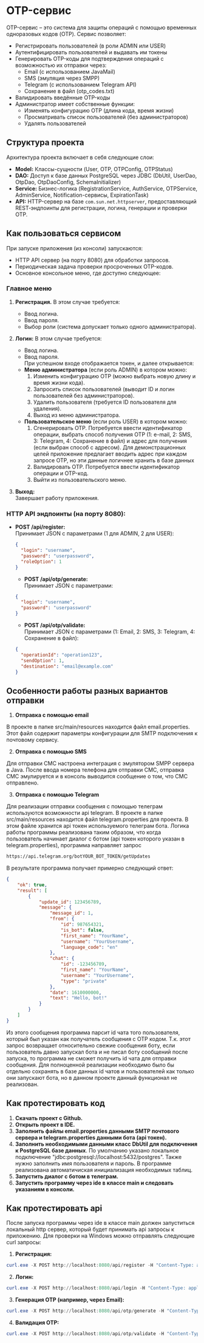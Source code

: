 # OTP-сервис

OTP-сервис – это система для защиты операций с помощью временных одноразовых кодов (OTP). Сервис позволяет:
- Регистрировать пользователей (в роли ADMIN или USER)
- Аутентифицировать пользователей и выдавать им токены
- Генерировать OTP-коды для подтверждения операций с возможностью их отправки через:
  - Email (с использованием JavaMail)
  - SMS (эмуляция через SMPP)
  - Telegram (с использованием Telegram API)
  - Сохранение в файл (otp_codes.txt)
- Валидировать введённые OTP-коды
- Администратор имеет собственные функции:
  - Изменять конфигурацию OTP (длина кода, время жизни)
  - Просматривать список пользователей (без администраторов)
  - Удалять пользователей

## Структура проекта

Архитектура проекта включает в себя следующие слои:
- **Model:** Классы-сущности (User, OTP, OTPConfig, OTPStatus)
- **DAO:** Доступ к базе данных PostgreSQL через JDBC (DbUtil, UserDao, OtpDao, OtpDaoConfig, SchemaInitializer)
- **Service:** Бизнес-логика (RegistrationService, AuthService, OTPService, AdminService, Notification-сервисы, ExpirationTask)
- **API:** HTTP-сервер на базе `com.sun.net.httpserver`, предоставляющий REST‑эндпоинты для регистрации, логина, генерации и проверки OTP.

## Как пользоваться сервисом

При запуске приложения (из консоли) запускаются:
- HTTP API сервер (на порту 8080) для обработки запросов.
- Периодическая задача проверки просроченных OTP-кодов.
- Основное консольное меню, где доступно следующее:

### Главное меню
1. **Регистрация.** В этом случае требуется: 
   - Ввод логина.
   - Ввод пароля.
   - Выбор роли (система допускает только одного администратора).

2. **Логин:** В этом случае требуется: 
   - Ввод логина.
   - Ввод пароля.  
   При успешном входе отображается токен, и далее открывается:
   - **Меню администратора** (если роль ADMIN) в котором можно:
     1. Изменить конфигурацию OTP (можно выбрать новую длину и время жизни кода).
     2. Запросить список пользователей (выводит ID и логин пользователей без администраторов).
     3. Удалить пользователя (требуется ID пользователя для удаления).
     4. Выход из меню администратора.
   - **Пользовательское меню** (если роль USER) в котором можно:
     1. Сгенерировать OTP. Потребуется ввести идентификатор операции, выбрать способ получения OTP (1: e-mail, 2: SMS, 3: Telegram, 4: Сохранение в файл) и адрес для получения (если выбран способ с адресом). Для демонстрационных целей приложение предлагает вводить адрес при каждом запросе OTP, но эти данные логичнее хранить в базе данных
     2. Валидировать OTP. Потребуется ввести идентификатор операции и OTP-код.
     3. Выйти из пользовательского меню.

3. **Выход:**  
   Завершает работу приложения.

### HTTP API эндпоинты (на порту 8080):
- **POST /api/register:**  
  Принимает JSON с параметрами (1 для ADMIN, 2 для USER):  
  ```json
  {
    "login": "username",
    "password": "userpassword",
    "roleOption": 1 
  }
  ```
  - **POST /api/otp/generate:**  
  Принимает JSON с параметрами:  
  ```json
  {
    "login": "username",
    "password": "userpassword"
  }
  ```
  - **POST /api/otp/validate:**  
  Принимает JSON с параметрами (1: Email, 2: SMS, 3: Telegram, 4: Сохранение в файл):  
  ```json
  {
    "operationId": "operation123",
    "sendOption": 1,
    "destination": "email@example.com"
  }
  ```

## Особенности работы разных вариантов отправки
1. **Отправка с помощью email**

В проекте в папке src/main/resources находится файл email.properties. Этот файл содержит параметры конфигурации для SMTP подключения к почтовому сервису.

2. **Отправка с помощью SMS**

Для отправки СМС настроена интеграция с эмулятором SMPP сервера в Java. После ввода номера телефона для отправки СМС, отправка СМС эмулируется и в консоль выводится сообщение о том, что СМС отправлено.

3. **Отправка с помощью Telegram**  

Для реализации отправки сообщения с помощью телеграм используются возможности api telegram. В проекте в папке src/main/resources находится файл telegram.properties для проекта. В этом файле хранится api токен используемого телеграм бота. Логика работы программы реализована таким образом, что когда пользователь начинает диалог с ботом (api токен которого указан в telegram.properties), программа направляет запрос
```html
https://api.telegram.org/botYOUR_BOT_TOKEN/getUpdates
```

В результате программа получает примерно следующий ответ:
```json
{
    "ok": true,
    "result": [
        {
            "update_id": 123456789,
            "message": {
                "message_id": 1,
                "from": {
                    "id": 987654321,
                    "is_bot": false,
                    "first_name": "YourName",
                    "username": "YourUsername",
                    "language_code": "en"
                },
                "chat": {
                    "id": -123456789,
                    "first_name": "YourName",
                    "username": "YourUsername",
                    "type": "private"
                },
                "date": 1610000000,
                "text": "Hello, bot!"
            }
        }
    ]
}
```
Из этого сообщения программа парсит id чата того пользователя, который был указан как получатель сообщения с OTP кодом. Т.к. этот запрос возвращает относительно свежие сообщения боту, если пользователь давно запускал бота и не писал боту сообщений после запуска, то программа не сможет получить id чата для отправки сообщения. Для полноценной реализации необходимо было бы отдельно сохранять в базе данных id чатов и пользователей как только они запускают бота, но в данном проекте данный функционал не реализован.

## Как протестировать код

1. **Скачать проект с Github.**  
2. **Открыть проект в IDE.**
3. **Заполнить файлы email.properties данными SMTP почтового сервера и telegram.properties данными бота (api токен).**
4. **Заполнить необходимыми данными класс DbUtil для подключения к PostgreSQL базе данных**. По умолчанию указано локальное подключение  "jdbc:postgresql://localhost:5432/postgres". Также нужно заполнить имя пользователя и пароль. В программе реализована автоматичиская инициализация необходимых таблиц.
5. **Запустить диалог с ботом в телеграм.**
6. **Запустить программу через ide в классе main и следовать указаниям в консоли.**

## Как протестировать api

После запуска программы через ide в классе main должен запуститься локальный http сервер, который будет принимать api запросы к приложению. Для проверки на Windows можно отправлять следующие curl запросы:

1. **Регистрация:**
 ```powershell
curl.exe -X POST http://localhost:8080/api/register -H "Content-Type: application/json" -d '{\"login\":\"testUser\",\"password\":\"pass123\",\"roleOption\":2}'
```
2. **Логин:**
 ```powershell
curl.exe -X POST http://localhost:8080/api/login -H "Content-Type: application/json" -d '{\"login\":\"testUser\",\"password\":\"pass123\"}'
```
3. **Генерация OTP (например, через Email):**
 ```powershell
curl.exe -X POST http://localhost:8080/api/otp/generate -H "Content-Type: application/json" -d '{\"operationId\":\"op123\",\"sendOption\":1,\"destination\":\"test@example.com\"}'
```
4. **Валидация OTP:**
 ```powershell
curl.exe -X POST http://localhost:8080/api/otp/validate -H "Content-Type: application/json" -d '{\"operationId\":\"op123\",\"otp\":\"123456\"}'
 ```

